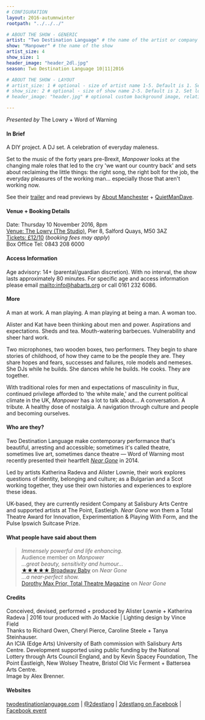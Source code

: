 ```yaml
---
# CONFIGURATION
layout: 2016-autumnwinter
rootpath: "../../../"

# ABOUT THE SHOW - GENERIC
artist: "Two Destination Language" # the name of the artist or company
show: "Manpower" # the name of the show
artist_size: 4
show_size: 1
header_image: "header_2dl.jpg"    
season: Two Destination Language 10|11|2016

# ABOUT THE SHOW - LAYOUT
# artist_size: 1 # optional - size of artist name 1-5. Default is 1. Set longer names to lower values
# show_size: 2 # optional - size of show name 2-5. Default is 2. Set longer names to lower values
# header_image: "header.jpg" # optional custom background image, relative to current page

---
```

*Presented by* The Lowry + Word of Warning          
         
#### In Brief      
A DIY project. A DJ set. A celebration of everyday maleness.         
        
Set to the music of the forty years pre-Brexit, *Manpower* looks at the changing male roles that led to the cry 'we want our country back' and sets about reclaiming the little things: the right song, the right bolt for the job, the everyday pleasures of the working man… especially those that aren't working now.         
        
See their <a href="http://vimeo.com/189768637" target="_blank">trailer</a> and read previews by <a href="http://aboutmanchester.co.uk/latest/new-performance-about-men-and-power-discusses-the-rapidly-changing-landscape-of-brexit-britain" target="_blank">About Manchester</a> + <a href="http://quietmandave.co.uk/2016/10/november-preview-manpower" target="_blank">QuietManDave</a>.           
           
#### Venue + Booking Details    
Date: Thursday 10 November 2016, 8pm          
<a href="http://www.thelowry.com/plan-your-visit/getting-here" target="_blank">Venue: The Lowry (The Studio)</a>, Pier 8, Salford Quays, M50 3AZ         
<a href="http://www.thelowry.com/event/manpower" target="_blank">Tickets: £12/10</a> (*booking fees may apply*)         
Box Office Tel: 0843 208 6000          
          
#### Access Information        
Age advisory: 14+ (parental/guardian discretion). With no interval, the show lasts approximately 80 minutes. For specific age and access information please email <mailto:info@habarts.org> or call 0161 232 6086.     
             
#### More         
A man at work. A man playing. A man playing at being a man. A woman too.         
         
Alister and Kat have been thinking about men and power. Aspirations and expectations. Sheds and tea. Mouth-watering barbecues. Vulnerability and sheer hard work.           
         
Two microphones, two wooden boxes, two performers. They begin to share stories of childhood, of how they came to be the people they are. They share hopes and fears, successes and failures, role models and nemeses. She DJs while he builds. She dances while he builds. He cooks. They are together.            
              
With traditional roles for men and expectations of masculinity in flux, continued privilege afforded to 'the white male,' and the current political climate in the UK, *Manpower* has a lot to talk about… A conversation. A tribute. A healthy dose of nostalgia. A navigation through culture and people and becoming ourselves.          
         
#### Who are they?        
Two Destination Language make contemporary performance that's beautiful, arresting and accessible; sometimes it's called theatre, sometimes live art, sometimes dance theatre — Word of Warning most recently presented their heartfelt [*Near Gone*](/archive/2014-spring/2destlang) in 2014.                
         
Led by artists Katherina Radeva and Alister Lownie, their work explores questions of identity, belonging and culture; as a Bulgarian and a Scot working together, they use their own histories and experiences to explore these ideas.            
          
UK-based, they are currently resident Company at Salisbury Arts Centre and supported artists at The Point, Eastleigh. *Near Gone* won them a Total Theatre Award for Innovation, Experimentation & Playing With Form, and the Pulse Ipswich Suitcase Prize.            
          
#### What people have said about them         
>*Immensely powerful and life enhancing.*<br>Audience member on *Manpower*          
>*…great beauty, sensitivity and humour…*<br><a href="http://www.broadwaybaby.com/shows/near-gone/702154" target="_blank">★★★★★ Broadway Baby</a> on *Near Gone*            
>*…a near-perfect show.*<br><a href="http://totaltheatre.org.uk/two-destination-language-near-gone/" target="_blank">Dorothy Max Prior, Total Theatre Magazine</a> on *Near Gone*              
         
#### Credits          
Conceived, devised, performed + produced by Alister Lownie + Katherina Radeva | 2016 tour produced with Jo Mackie | Lighting design by Vince Field<br>Thanks to Richard Owen, Cheryl Pierce, Caroline Steele + Tanya Steinhauser.<br>An ICIA (Edge Arts) University of Bath commission with Salisbury Arts Centre. Development supported using public funding by the National Lottery through Arts Council England, and by Kevin Spacey Foundation, The Point Eastleigh, New Wolsey Theatre, Bristol Old Vic Ferment + Battersea Arts Centre.<br>Image by Alex Brenner.                 
         
#### Websites          
<a href="http://www.twodestinationlanguage.com/?page_id=1137" target="_blank">twodestinationlanguage.com</a> | <a href="http://twitter.com/2destlang" target="_blank">@2destlang</a> | <a href="http://facebook.com/2destlang" target="_blank">2destlang on Facebook</a> | <a href="http://www.facebook.com/events/691026767730262" target="_blank">Facebook event</a>
